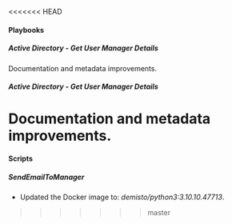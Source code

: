 
<<<<<<< HEAD
#### Playbooks
##### Active Directory - Get User Manager Details
Documentation and metadata improvements.
##### Active Directory - Get User Manager Details
Documentation and metadata improvements.
=======
#### Scripts
##### SendEmailToManager
- Updated the Docker image to: *demisto/python3:3.10.10.47713*.
>>>>>>> master
